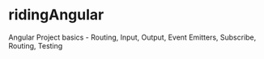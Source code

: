 # ridingAngular
Angular Project basics - Routing, Input, Output, Event Emitters, Subscribe, Routing, Testing 
